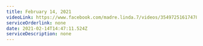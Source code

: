 ```yaml
---
title: February 14, 2021
videoLink: https://www.facebook.com/madre.linda.7/videos/3549725161747879/
serviceOrderlink: none
date: 2021-02-14T14:47:11.524Z
serviceDescription: none
---
```

